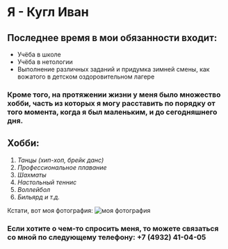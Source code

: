 # Я - Кугл Иван

## Последнее время в мои обязанности входит:

- Учёба в школе
- Учёба в нетологии
- Выполнение различных заданий и придумка зимней смены, как вожатого в детском оздоровительном лагере

### Кроме того, на протяжении жизни у меня было множество хобби, часть из которых я могу расставить по порядку от того момента, когда я был маленьким, и до сегодняшнего дня.

## Хобби:

1. _Танцы (хип-хоп, брейк данс)_
2. _Профессиональное плавание_
3. _Шахматы_
4. _Настольный теннис_
5. _Воллейбол_
6. _Бильярд и т.д._

Кстати, вот моя фотография:
![моя фотография](blob:https://web.telegram.org/29f42ca6-732d-4ce5-965a-7286a1c389ed)

### Если хотите о чем-то спросить меня, то можете связаться со мной по следующему телефону: +7 (4932) 41-04-05

